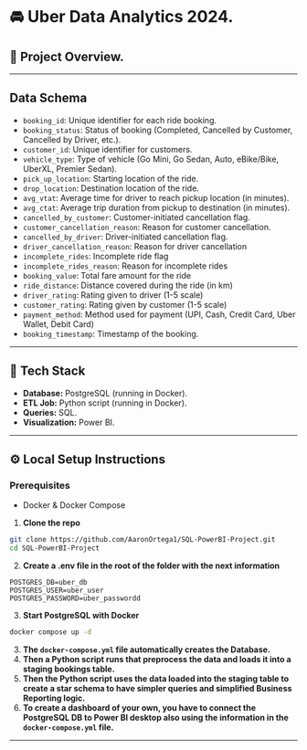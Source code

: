 # 🚘 Uber Data Analytics 2024.

## 📌 Project Overview.

--- 

## Data Schema
- `booking_id`: Unique identifier for each ride booking.
- `booking_status`: Status of booking (Completed, Cancelled by Customer, Cancelled by Driver, etc.).
- `customer_id`: Unique identifier for customers.
- `vehicle_type`: Type of vehicle (Go Mini, Go Sedan, Auto, eBike/Bike, UberXL, Premier Sedan).
- `pick_up_location`: Starting location of the ride.
- `drop_location`: Destination location of the ride.
- `avg_vtat`: Average time for driver to reach pickup location (in minutes).
- `avg_ctat`: Average trip duration from pickup to destination (in minutes).
- `cancelled_by_customer`: Customer-initiated cancellation flag.
- `customer_cancellation_reason`: Reason for customer cancellation.
- `cancelled_by_driver`: Driver-initiated cancellation flag.
- `driver_cancellation_reason`: Reason for driver cancellation
- `incomplete_rides`: Incomplete ride flag
- `incomplete_rides_reason`: Reason for incomplete rides
- `booking_value`: Total fare amount for the ride
- `ride_distance`: Distance covered during the ride (in km)
- `driver_rating`: Rating given to driver (1-5 scale)
- `customer_rating`: Rating given by customer (1-5 scale)
- `payment_method`: Method used for payment (UPI, Cash, Credit Card, Uber Wallet, Debit Card)
- `booking_timestamp`: Timestamp of the booking.

---

## 🚀 Tech Stack

- **Database:** PostgreSQL (running in Docker).
- **ETL Job:** Python script (running in Docker).
- **Queries:** SQL.
- **Visualization:** Power BI.

---

## ⚙️ Local Setup Instructions

### Prerequisites

- Docker & Docker Compose

1. **Clone the repo**

```bash
git clone https://github.com/AaronOrtega1/SQL-PowerBI-Project.git
cd SQL-PowerBI-Project
```

2. **Create a .env file in the root of the folder with the next information**
```env
POSTGRES_DB=uber_db
POSTGRES_USER=uber_user
POSTGRES_PASSWORD=uber_passwordd
```

3. **Start PostgreSQL with Docker**

```bash
docker compose up -d
```

3. **The `docker-compose.yml` file automatically creates the Database.**
4. **Then a Python script runs that preprocess the data and loads it into a staging bookings table.**
5. **Then the Python script uses the data loaded into the staging table to create a star schema to have simpler queries and simplified Business Reporting logic.**
5. **To create a dashboard of your own, you have to connect the PostgreSQL DB to Power BI desktop also using the information in the `docker-compose.yml` file.**

---

## 




